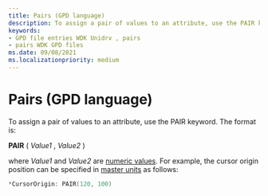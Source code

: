 ```yaml
---
title: Pairs (GPD language)
description: To assign a pair of values to an attribute, use the PAIR keyword.
keywords:
- GPD file entries WDK Unidrv , pairs
- pairs WDK GPD files
ms.date: 09/08/2021
ms.localizationpriority: medium
---
```


# Pairs (GPD language)

To assign a pair of values to an attribute, use the PAIR keyword. The format is:

**PAIR** ( *Value1* , *Value2* )

where *Value1* and *Value2* are [numeric values](numeric-values.md). For example, the cursor origin position can be specified in [master units](master-units.md) as follows:

```cpp
*CursorOrigin: PAIR(120, 100)
```

